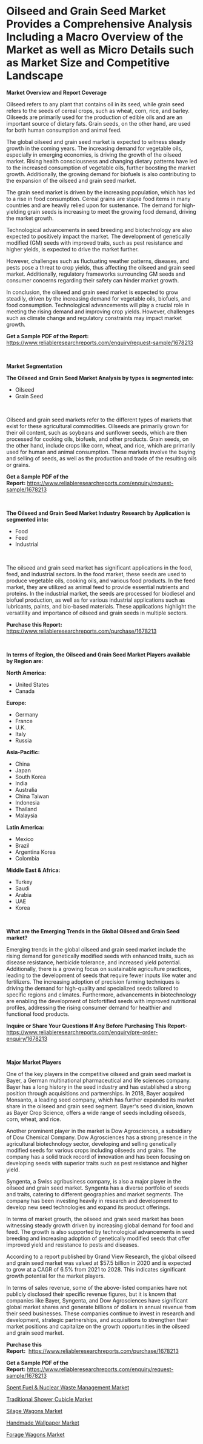 <p><h1>Oilseed and Grain Seed Market Provides a Comprehensive Analysis Including a Macro Overview of the Market as well as Micro Details such as Market Size and Competitive Landscape</h1></p><p><strong>Market Overview and Report Coverage</strong></p>
<p><p>Oilseed refers to any plant that contains oil in its seed, while grain seed refers to the seeds of cereal crops, such as wheat, corn, rice, and barley. Oilseeds are primarily used for the production of edible oils and are an important source of dietary fats. Grain seeds, on the other hand, are used for both human consumption and animal feed.</p><p>The global oilseed and grain seed market is expected to witness steady growth in the coming years. The increasing demand for vegetable oils, especially in emerging economies, is driving the growth of the oilseed market. Rising health consciousness and changing dietary patterns have led to the increased consumption of vegetable oils, further boosting the market growth. Additionally, the growing demand for biofuels is also contributing to the expansion of the oilseed and grain seed market.</p><p>The grain seed market is driven by the increasing population, which has led to a rise in food consumption. Cereal grains are staple food items in many countries and are heavily relied upon for sustenance. The demand for high-yielding grain seeds is increasing to meet the growing food demand, driving the market growth.</p><p>Technological advancements in seed breeding and biotechnology are also expected to positively impact the market. The development of genetically modified (GM) seeds with improved traits, such as pest resistance and higher yields, is expected to drive the market further.</p><p>However, challenges such as fluctuating weather patterns, diseases, and pests pose a threat to crop yields, thus affecting the oilseed and grain seed market. Additionally, regulatory frameworks surrounding GM seeds and consumer concerns regarding their safety can hinder market growth.</p><p>In conclusion, the oilseed and grain seed market is expected to grow steadily, driven by the increasing demand for vegetable oils, biofuels, and food consumption. Technological advancements will play a crucial role in meeting the rising demand and improving crop yields. However, challenges such as climate change and regulatory constraints may impact market growth.</p></p>
<p><strong>Get a Sample PDF of the Report:</strong> <a href="https://www.reliableresearchreports.com/enquiry/request-sample/1678213">https://www.reliableresearchreports.com/enquiry/request-sample/1678213</a></p>
<p>&nbsp;</p>
<p><strong>Market Segmentation</strong></p>
<p><strong>The Oilseed and Grain Seed Market Analysis by types is segmented into:</strong></p>
<p><ul><li>Oilseed</li><li>Grain Seed</li></ul></p>
<p>&nbsp;</p>
<p><p>Oilseed and grain seed markets refer to the different types of markets that exist for these agricultural commodities. Oilseeds are primarily grown for their oil content, such as soybeans and sunflower seeds, which are then processed for cooking oils, biofuels, and other products. Grain seeds, on the other hand, include crops like corn, wheat, and rice, which are primarily used for human and animal consumption. These markets involve the buying and selling of seeds, as well as the production and trade of the resulting oils or grains.</p></p>
<p><strong>Get a Sample PDF of the Report:</strong>&nbsp;<a href="https://www.reliableresearchreports.com/enquiry/request-sample/1678213">https://www.reliableresearchreports.com/enquiry/request-sample/1678213</a></p>
<p>&nbsp;</p>
<p><strong>The Oilseed and Grain Seed Market Industry Research by Application is segmented into:</strong></p>
<p><ul><li>Food</li><li>Feed</li><li>Industrial</li></ul></p>
<p>&nbsp;</p>
<p><p>The oilseed and grain seed market has significant applications in the food, feed, and industrial sectors. In the food market, these seeds are used to produce vegetable oils, cooking oils, and various food products. In the feed market, they are utilized as animal feed to provide essential nutrients and proteins. In the industrial market, the seeds are processed for biodiesel and biofuel production, as well as for various industrial applications such as lubricants, paints, and bio-based materials. These applications highlight the versatility and importance of oilseed and grain seeds in multiple sectors.</p></p>
<p><strong>Purchase this Report:</strong>&nbsp; <a href="https://www.reliableresearchreports.com/purchase/1678213">https://www.reliableresearchreports.com/purchase/1678213</a></p>
<p>&nbsp;</p>
<p><strong>In terms of Region, the Oilseed and Grain Seed Market Players available by Region are:</strong></p>
<p>
    <p> <strong> North America: </strong>
        <ul>
            <li>United States</li>
            <li>Canada</li>
        </ul>
        </p> 
    <p> <strong> Europe: </strong>
        <ul>
            <li>Germany</li>
            <li>France</li>
            <li>U.K.</li>
            <li>Italy</li>
            <li>Russia</li>
        </ul>
        </p> 
    <p> <strong> Asia-Pacific: </strong>
        <ul>
            <li>China</li>
            <li>Japan</li>
            <li>South Korea</li>
            <li>India</li>
            <li>Australia</li>
            <li>China Taiwan</li>
            <li>Indonesia</li>
            <li>Thailand</li>
            <li>Malaysia</li>
        </ul>
        </p> 
    <p> <strong> Latin America: </strong>
        <ul>
            <li>Mexico</li>
            <li>Brazil</li>
            <li>Argentina Korea</li>
            <li>Colombia</li>
        </ul>
        </p> 
    <p> <strong> Middle East & Africa: </strong>
        <ul>
            <li>Turkey</li>
            <li>Saudi</li>
            <li>Arabia</li>
            <li>UAE</li>
            <li>Korea</li>
        </ul>
    </p>
    </p>
<p>&nbsp;</p>
<p><strong>What are the Emerging Trends in the Global Oilseed and Grain Seed market?</strong></p>
<p><p>Emerging trends in the global oilseed and grain seed market include the rising demand for genetically modified seeds with enhanced traits, such as disease resistance, herbicide tolerance, and increased yield potential. Additionally, there is a growing focus on sustainable agriculture practices, leading to the development of seeds that require fewer inputs like water and fertilizers. The increasing adoption of precision farming techniques is driving the demand for high-quality and specialized seeds tailored to specific regions and climates. Furthermore, advancements in biotechnology are enabling the development of biofortified seeds with improved nutritional profiles, addressing the rising consumer demand for healthier and functional food products.</p></p>
<p><strong>Inquire or Share Your Questions If Any Before Purchasing This Report</strong>- <a href="https://www.reliableresearchreports.com/enquiry/pre-order-enquiry/1678213">https://www.reliableresearchreports.com/enquiry/pre-order-enquiry/1678213</a></p>
<p>&nbsp;</p>
<p><strong>Major Market Players</strong></p>
<p><p>One of the key players in the competitive oilseed and grain seed market is Bayer, a German multinational pharmaceutical and life sciences company. Bayer has a long history in the seed industry and has established a strong position through acquisitions and partnerships. In 2018, Bayer acquired Monsanto, a leading seed company, which has further expanded its market share in the oilseed and grain seed segment. Bayer's seed division, known as Bayer Crop Science, offers a wide range of seeds including oilseeds, corn, wheat, and rice.</p><p>Another prominent player in the market is Dow Agrosciences, a subsidiary of Dow Chemical Company. Dow Agrosciences has a strong presence in the agricultural biotechnology sector, developing and selling genetically modified seeds for various crops including oilseeds and grains. The company has a solid track record of innovation and has been focusing on developing seeds with superior traits such as pest resistance and higher yield.</p><p>Syngenta, a Swiss agribusiness company, is also a major player in the oilseed and grain seed market. Syngenta has a diverse portfolio of seeds and traits, catering to different geographies and market segments. The company has been investing heavily in research and development to develop new seed technologies and expand its product offerings.</p><p>In terms of market growth, the oilseed and grain seed market has been witnessing steady growth driven by increasing global demand for food and feed. The growth is also supported by technological advancements in seed breeding and increasing adoption of genetically modified seeds that offer improved yield and resistance to pests and diseases.</p><p>According to a report published by Grand View Research, the global oilseed and grain seed market was valued at $57.5 billion in 2020 and is expected to grow at a CAGR of 6.5% from 2021 to 2028. This indicates significant growth potential for the market players.</p><p>In terms of sales revenue, some of the above-listed companies have not publicly disclosed their specific revenue figures, but it is known that companies like Bayer, Syngenta, and Dow Agrosciences have significant global market shares and generate billions of dollars in annual revenue from their seed businesses. These companies continue to invest in research and development, strategic partnerships, and acquisitions to strengthen their market positions and capitalize on the growth opportunities in the oilseed and grain seed market.</p></p>
<p><strong>Purchase this Report:</strong>&nbsp;&nbsp;<a href="https://www.reliableresearchreports.com/purchase/1678213">https://www.reliableresearchreports.com/purchase/1678213</a></p>
<p></p>
<p><strong>Get a Sample PDF of the Report:</strong>&nbsp;<a href="https://www.reliableresearchreports.com/enquiry/request-sample/1678213">https://www.reliableresearchreports.com/enquiry/request-sample/1678213</a></p>
<p><p><a href="https://www.linkedin.com/pulse/spent-fuel-amp-nuclear-waste-management-market-research-zstle/">Spent Fuel & Nuclear Waste Management Market</a></p><p><a href="https://medium.com/@daishawolff/traditional-shower-cubicle-market-report-reveals-the-latest-trends-and-growth-opportunities-of-this-3e1d685fc85c">Traditional Shower Cubicle Market</a></p><p><a href="https://github.com/sndrkn/Market-Research-Report-List-1/blob/main/silage-wagons-market.md">Silage Wagons Market</a></p><p><a href="https://medium.com/@wilmaheaney/handmade-wallpaper-market-research-report-its-history-and-forecast-2023-to-2030-0afe4cd1ddf3">Handmade Wallpaper Market</a></p><p><a href="https://github.com/amae102299/Market-Research-Report-List-1/blob/main/forage-wagons-market.md">Forage Wagons Market</a></p></p>